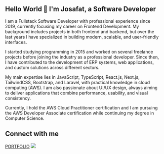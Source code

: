 ## Hello World 👋 I'm Josafat, a Software Developer

I am a Fullstack Software Developer with professional experience since 2019, currently focusing my career on Frontend Development. My background includes projects in both frontend and backend, but over the last years I have specialized in building modern, scalable, and user-friendly interfaces.

I started studying programming in 2015 and worked on several freelance projects before joining the industry as a professional developer. Since then, I have contributed to the development of ERP systems, web applications, and custom solutions across different sectors.

My main expertise lies in JavaScript, TypeScript, React.js, Next.js, TailwindCSS, Bootstrap, and Laravel, with practical knowledge in cloud computing (AWS). I am also passionate about UI/UX design, always aiming to deliver applications that combine performance, usability, and visual consistency.

Currently, I hold the AWS Cloud Practitioner certification and I am pursuing the AWS Developer Associate certification while continuing my degree in Computer Science.

## Connect with me
<div>
<a href="https://www.josafat.kavenah.com" target="_blank">PORTFOLIO</a>  
<a href="https://www.linkedin.com/in/josafatngoma/" target="_blank"><img loading="lazy" src="https://img.shields.io/badge/-LinkedIn-%230077B5?style=for-the-badge&logo=linkedin&logoColor=white" target="_blank"></a>   
</div>

<!--
**josafatngoma/josafatngoma** is a ✨ _special_ ✨ repository because its `README.md` (this file) appears on your GitHub profile.

Here are some ideas to get you started:

- 🔭 I’m currently working on ...
- 🌱 I’m currently learning ...
- 👯 I’m looking to collaborate on ...
- 🤔 I’m looking for help with ...
- 💬 Ask me about ...
- 📫 How to reach me: ...
- 😄 Pronouns: ...
- ⚡ Fun fact: ...
-->
